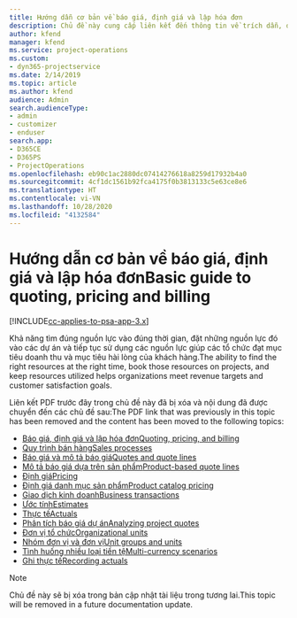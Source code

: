 ```yaml
---
title: Hướng dẫn cơ bản về báo giá, định giá và lập hóa đơn
description: Chủ đề này cung cấp liên kết đến thông tin về trích dẫn, định giá và thanh toán cơ bản trong Project Service Automation.
author: kfend
manager: kfend
ms.service: project-operations
ms.custom:
- dyn365-projectservice
ms.date: 2/14/2019
ms.topic: article
ms.author: kfend
audience: Admin
search.audienceType:
- admin
- customizer
- enduser
search.app:
- D365CE
- D365PS
- ProjectOperations
ms.openlocfilehash: eb90c1ac2880dc07414276618a8259d17932b4a0
ms.sourcegitcommit: 4cf1dc1561b92fca4175f0b3813133c5e63ce8e6
ms.translationtype: HT
ms.contentlocale: vi-VN
ms.lasthandoff: 10/28/2020
ms.locfileid: "4132584"
---
```

# <a name="basic-guide-to-quoting-pricing-and-billing"></a><span data-ttu-id="a832f-103">Hướng dẫn cơ bản về báo giá, định giá và lập hóa đơn</span><span class="sxs-lookup"><span data-stu-id="a832f-103">Basic guide to quoting, pricing and billing</span></span>

[!INCLUDE[cc-applies-to-psa-app-3.x](../../includes/cc-applies-to-psa-app-3x.md)]

<span data-ttu-id="a832f-104">Khả năng tìm đúng nguồn lực vào đúng thời gian, đặt những nguồn lực đó vào các dự án và tiếp tục sử dụng các nguồn lực giúp các tổ chức đạt mục tiêu doanh thu và mục tiêu hài lòng của khách hàng.</span><span class="sxs-lookup"><span data-stu-id="a832f-104">The ability to find the right resources at the right time, book those resources on projects, and keep resources utilized helps organizations meet revenue targets and customer satisfaction goals.</span></span> 

<span data-ttu-id="a832f-105">Liên kết PDF trước đây trong chủ đề này đã bị xóa và nội dung đã được chuyển đến các chủ đề sau:</span><span class="sxs-lookup"><span data-stu-id="a832f-105">The PDF link that was previously in this topic has been removed and the content has been moved to the following topics:</span></span>

- [<span data-ttu-id="a832f-106">Báo giá, định giá và lập hóa đơn</span><span class="sxs-lookup"><span data-stu-id="a832f-106">Quoting, pricing, and billing</span></span>](../quote-bill-price.md)
- [<span data-ttu-id="a832f-107">Quy trình bán hàng</span><span class="sxs-lookup"><span data-stu-id="a832f-107">Sales processes</span></span>](../basic-sales-process.md)
- [<span data-ttu-id="a832f-108">Báo giá và mô tả báo giá</span><span class="sxs-lookup"><span data-stu-id="a832f-108">Quotes and quote lines</span></span>](../basic-quote-lines.md)
- [<span data-ttu-id="a832f-109">Mô tả báo giá dựa trên sản phẩm</span><span class="sxs-lookup"><span data-stu-id="a832f-109">Product-based quote lines</span></span>](../product-based-quote-lines.md)
- [<span data-ttu-id="a832f-110">Định giá</span><span class="sxs-lookup"><span data-stu-id="a832f-110">Pricing</span></span>](../basic-pricing.md)
- [<span data-ttu-id="a832f-111">Định giá danh mục sản phẩm</span><span class="sxs-lookup"><span data-stu-id="a832f-111">Product catalog pricing</span></span>](../product-catalog-pricing.md)
- [<span data-ttu-id="a832f-112">Giao dịch kinh doanh</span><span class="sxs-lookup"><span data-stu-id="a832f-112">Business transactions</span></span>](../basic-business-transactions.md)
- [<span data-ttu-id="a832f-113">Ước tính</span><span class="sxs-lookup"><span data-stu-id="a832f-113">Estimates</span></span>](../estimates.md)
- [<span data-ttu-id="a832f-114">Thực tế</span><span class="sxs-lookup"><span data-stu-id="a832f-114">Actuals</span></span>](../actuals.md)
- [<span data-ttu-id="a832f-115">Phân tích báo giá dự án</span><span class="sxs-lookup"><span data-stu-id="a832f-115">Analyzing project quotes</span></span>](../basic-analyzing-quotes.md)
- [<span data-ttu-id="a832f-116">Đơn vị tổ chức</span><span class="sxs-lookup"><span data-stu-id="a832f-116">Organizational units</span></span>](../advanced-organizational.md)
- [<span data-ttu-id="a832f-117">Nhóm đơn vị và đơn vị</span><span class="sxs-lookup"><span data-stu-id="a832f-117">Unit groups and units</span></span>](../advanced-units.md)
- [<span data-ttu-id="a832f-118">Tình huống nhiều loại tiền tệ</span><span class="sxs-lookup"><span data-stu-id="a832f-118">Multi-currency scenarios</span></span>](../advanced-currency.md)
- [<span data-ttu-id="a832f-119">Ghi thực tế</span><span class="sxs-lookup"><span data-stu-id="a832f-119">Recording actuals</span></span>](../advanced-actuals.md)

> [!NOTE]
> <span data-ttu-id="a832f-120">Chủ đề này sẽ bị xóa trong bản cập nhật tài liệu trong tương lai.</span><span class="sxs-lookup"><span data-stu-id="a832f-120">This topic will be removed in a future documentation update.</span></span> 
